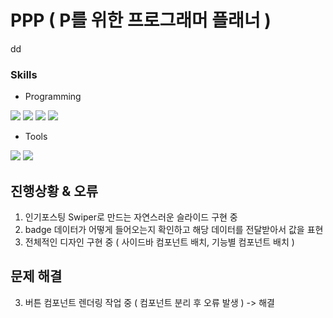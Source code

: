 # PPP ( P를 위한 프로그래머 플래너 )
dd

### Skills
  * Programming

<img src="https://img.shields.io/badge/HTML5-E34F26?style=flat-square&logo=html5&logoColor=white"/> <img src="https://img.shields.io/badge/CSS3-1572B6?style=flat-square&logo=css3&logoColor=white"/> <img src="https://img.shields.io/badge/JavaScript-F7DF1E?style=flat-square&logo=javascript&logoColor=black"/> <img src="https://img.shields.io/badge/React-61DAFB?style=flat-square&logo=React&logoColor=black"/>

* Tools

<img src="https://img.shields.io/badge/Visual Studio Code-007ACC?style=flat-square&logo=Visual Studio Code&logoColor=white"/> <img src="https://img.shields.io/badge/GitHub-181717?style=flat-square&logo=GitHub&logoColor=white"/>

## 진행상황 & 오류
1. 인기포스팅 Swiper로 만드는 자연스러운 슬라이드 구현 중
2. badge 데이터가 어떻게 들어오는지 확인하고 해당 데이터를 전달받아서 값을 표현
3. 전체적인 디자인 구현 중 ( 사이드바 컴포넌트 배치, 기능별 컴포넌트 배치 )


## 문제 해결
3. 버튼 컴포넌트 렌더링 작업 중 ( 컴포넌트 분리 후 오류 발생 ) -> 해결
